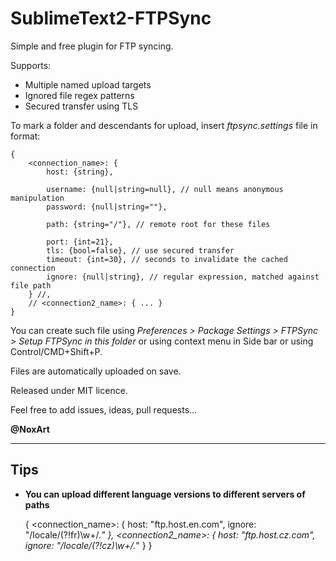 SublimeText2-FTPSync
====================

Simple and free plugin for FTP syncing.

Supports:
* Multiple named upload targets
* Ignored file regex patterns
* Secured transfer using TLS

To mark a folder and descendants for upload, insert *ftpsync.settings* file in format:

    {
    	<connection_name>: {
    		host: {string},

    		username: {null|string=null}, // null means anonymous manipulation
    		password: {null|string=""},

    		path: {string="/"}, // remote root for these files

    		port: {int=21},
    		tls: {bool=false}, // use secured transfer
    		timeout: {int=30}, // seconds to invalidate the cached connection
    		ignore: {null|string}, // regular expression, matched against file path
    	} //,
        // <connection2_name>: { ... }
    }

You can create such file using *Preferences > Package Settings > FTPSync > Setup FTPSync in this folder* or using context menu in Side bar or using Control/CMD+Shift+P.

Files are automatically uploaded on save.

Released under MIT licence.

Feel free to add issues, ideas, pull requests...

**@NoxArt**



- - -

Tips
----

* **You can upload different language versions to different servers of paths**

    {
        <connection_name>: {
            host: "ftp.host.en.com",
            ignore: "/locale/(?!fr)\\w+/.*"
        },
        <connection2_name>: {
            host: "ftp.host.cz.com",
            ignore: "/locale/(?!cz)\\w+/.*"
        }
    }
